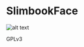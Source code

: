 # SlimbookFace

![alt text](https://slimbook.es/github/slimbookface/screenshot.png "Screenshot GUI")

GPLv3
